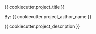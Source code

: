 {{ cookiecutter.project_title }}

By:  {{ cookiecutter.project_author_name }}

{{ cookiecutter.project_description }}